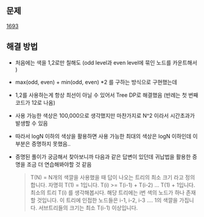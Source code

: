 ## 문제

[1693](https://www.acmicpc.net/problem/1693)

## 해결 방법

- 처음에는 색을 1,2로만 칠해도 (odd level과 even level에 묶인 노드를 카운트해서 )
- max(odd, even) + min(odd, even) \*2 를 구하는 방식으로 구현했는데
- 1,2를 사용하는게 항상 최선이 아닐 수 있어서 Tree DP로 해결했음 (반례는 첫 번째 코드가 12로 나옴)
- 사용 가능한 색상은 100,000으로 생각했지만 마찬가지로 N^2 이라서 시간초과가 발생할 수 있음
- 따라서 logN 이하의 색상을 활용하면 사용 가능한 최대의 색상은 logN 이하인데 이 부분은 증명하지 못했음..
- 증명된 풀이가 궁금해서 찾아보니까 다음과 같은 답변이 있던데 귀납법을 활용한 증명을 조금 더 연습해봐야할 것 같음

  > T(N) = N개의 색깔을 사용했을 때 답이 나오는 트리의 최소 크기
  > 라고 정의합니다.
  > 자명히 T(1) = 1입니다.
  > T(i) >= T(i-1) + T(i-2) ... T(1) + 1입니다. 최소의 트리 T(i) 를 생각해봅시다. 해당 트리에는 i번 색의 노드가 하나 존재할 것입니다. 이 트리에 인접한 노드들은 i-1, i-2, i-3 .... 1의 색깔을 가집니다. 서브트리들의 크기는 최소 T(i-1) 이상입니다.
